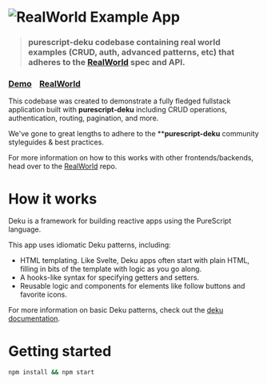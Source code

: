 # ![RealWorld Example App](logo.png)

> ### purescript-deku codebase containing real world examples (CRUD, auth, advanced patterns, etc) that adheres to the [RealWorld](https://github.com/gothinkster/realworld) spec and API.


### [Demo](https://deku-realworld.netlify.app/)&nbsp;&nbsp;&nbsp;&nbsp;[RealWorld](https://github.com/gothinkster/realworld)


This codebase was created to demonstrate a fully fledged fullstack application built with **purescript-deku** including CRUD operations, authentication, routing, pagination, and more.

We've gone to great lengths to adhere to the ****purescript-deku** community styleguides & best practices.

For more information on how to this works with other frontends/backends, head over to the [RealWorld](https://github.com/gothinkster/realworld) repo.


# How it works

Deku is a framework for building reactive apps using the PureScript language.

This app uses idiomatic Deku patterns, including:

- HTML templating. Like Svelte, Deku apps often start with plain HTML, filling in bits of the template with logic as you go along.
- A hooks-like syntax for specifying getters and setters.
- Reusable logic and components for elements like follow buttons and favorite icons.

For more information on basic Deku patterns, check out the [deku documentation](https://mikesol.github.io/purescript-deku).

# Getting started

```bash
npm install && npm start
```
